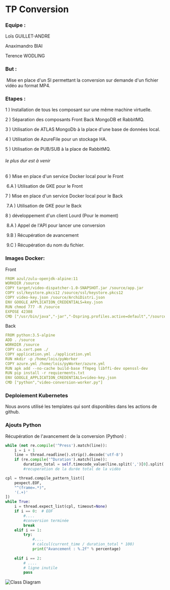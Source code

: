 # **TP Conversion**

### Equipe :

Loïs GUILLET-ANDRE

Anaximandro BIAI

Terence WODLING



### But : 

​	Mise en place d'un SI permettant la conversion sur demande d'un fichier vidéo au format MP4.

### Etapes :

1 ) Installation de tous les composant sur une même machine virtuelle.

2 ) Séparation des composants Front Back MongoDB et RabbitMQ.

3 ) Utilisation de ATLAS MongoDb à la place d'une base de données local.

4 ) Utilisation de AzureFile pour un stockage HA.

5 ) Utilisation de PUB/SUB à la place de RabbitMQ.

###### le plus dur est à venir

6 ) Mise en place d'un service Docker local pour le Front

​		6.A ) Utilisation de GKE pour le Front

7 ) Mise en place d'un service Docker local pour le Back

​		7.A ) Utilisation de GKE pour le Back

8 ) développement d'un client Lourd (Pour le moment)

​		8.A ) Appel de l'API pour lancer une conversion

​		9.B ) Récupération de avancement

​		9.C ) Récupération du nom du fichier.

### Images Docker:

Front

```yaml
FROM azul/zulu-openjdk-alpine:11
WORKDIR /source
COPY target/video-dispatcher-1.0-SNAPSHOT.jar /source/app.jar
COPY ssl/keystore.pkcs12 /source/ssl/keystore.pkcs12
COPY video-key.json /source/ArchiDistri.json
ENV GOOGLE_APPLICATION_CREDENTIALS=key.json
RUN chmod 777 -R /source
EXPOSE 42308
CMD ["/usr/bin/java","-jar","-Dspring.profiles.active=default","/source/app.jar"]
```

Back

```yml
FROM python:3.5-alpine
ADD . /source
WORKDIR /source
COPY ca.cert.pem ./
COPY application.yml ./application.yml
RUN mkdir -p /home/lois/pyWorker
COPY azure.yml /home/lois/pyWorker/azure.yml
RUN apk add --no-cache build-base ffmpeg libffi-dev openssl-dev
RUN pip install -r requierments.txt
ENV GOOGLE_APPLICATION_CREDENTIALS=video-key.json
CMD ["python","video-conversion-worker.py"]
```



### Deploiement Kubernetes

Nous avons utilisé les templates qui sont disponibles dans les actions de github.

### Ajouts Python

Récupération de l'avancement de la conversion (Python) :

```python
while (not re.compile('^Press').match(line)):
    i = i + 1
    line = thread.readline().strip().decode('utf-8')
    if (re.compile('^Duration').match(line)):
        duration_total = self.timecode_value(line.split(',')[0].split(' ')[1])
        #recuperation de la durée total de la vidéo

cpl = thread.compile_pattern_list([
    pexpect.EOF,
    "^(frame=.*)",
    '(.+)'
])
while True:
    i = thread.expect_list(cpl, timeout=None)
    if i == 0:  # EOF
        #....
        #conversion terminée
        break
    elif i == 1:
        try:
            #....
            # calcul(current_time / duration_total * 100)
            print("Avancement : %.2f" % percentage)
       
    elif i == 2:
        # ....
        # ligne inutile
        pass
```

![Class Diagram](http://www.plantuml.com/plantuml/png/ZL6x3jim3Dpr5OI7RDwB3aM23XtQ8K3788CUZAr65bM9If4M-VSISGodY826Ws7TyNXyR0lhp7KAYYa14nXYfWcSpsZPKrJbx6FIMK-Gj3th0R_pDI3OGDMf1mJT5w91qC_V1EtWZmA94mM76RglrM2Eo5XcPev8JdGNxv3wKwR8Cxd6uOU-QFXm_1US1SwNfDcEc5VwfjRl-zP69dXnJbSUARQSmLAyOER_6QTgIZNFXNzMhBWGO4ST8uOET85K7WLkYcb0bgb4rzxxybWtluikatUms-yNkqXk9HPmdi7sDdYCV5mitxplxdVDSjxmTDw3lcCdBzc5AKlUNDLfraONKKqK1tBcFkNzNucZKkgf3-WRDuMFC3Ad0fiD_49Jo9wHLSiG-a-DoxmWalPee66sS2sPSCtsrguQjAZQsv69-cR3GhIjr1QZgrFu2m00)

